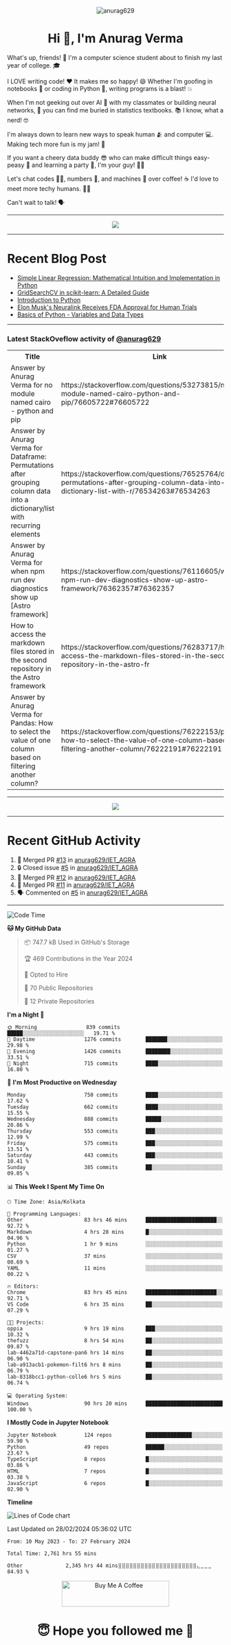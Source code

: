 

<p align="center"> <img src="https://komarev.com/ghpvc/?username=anurag629&label=Profile%20views&color=0e75b6&style=flat" alt="anurag629" /> </p>

<h1 align="center">Hi 👋, I'm Anurag Verma</h1>

What's up, friends! 👋 I'm a computer science student about to finish my last year of college. 🎓

I LOVE writing code! ❤️ It makes me so happy! 😄 Whether I'm goofing in notebooks 📓 or coding in Python 🐍, writing programs is a blast! 💥

When I'm not geeking out over AI 🤖 with my classmates or building neural networks, 🧠 you can find me buried in statistics textbooks. 📚 I know, what a nerd! 🤓

I'm always down to learn new ways to speak human 🫂 and computer 💻. Making tech more fun is my jam! 🍇

If you want a cheery data buddy 😎 who can make difficult things easy-peasy 🥝 and learning a party 🎉, I'm your guy! 🙋‍♂️

Let's chat codes 👨‍💻, numbers 🧮, and machines 🤖 over coffee! ☕ I'd love to meet more techy humans. 💁‍♂️

Can't wait to talk! 🗣️

---

<p align="center">
  <img src="https://spotify-github-profile.vercel.app/api/view.svg?uid=mwvywke3fo2gajpenodnmobfh&cover_image=true&theme=default&show_offline=false&background_color=121212&interchange=false&bar_color=53b14f&bar_color_cover=true">
</p>

---

# Recent Blog Post

<!-- BLOG-POST-LIST:START -->
- [Simple Linear Regression: Mathematical Intuition and Implementation in Python](https://codercops.tech/blog/machine-learning-algorithms/simple-linear-regression-mathematical-intuation)
- [GridSearchCV in scikit-learn: A Detailed Guide](https://codercops.tech/blog/gridsearchcv-in-scikit-learn-a-detailed-guide)
- [Introduction to Python](https://codercops.tech/blog/python-tutorial/introduction-to-python)
- [Elon Musk&#39;s Neuralink Receives FDA Approval for Human Trials](https://codercops.tech/blog/elon-musks-neuralink-receives-fda-approval-for-human-trials)
- [Basics of Python - Variables and Data Types](https://codercops.tech/blog/python-basics-of-python-variables-and-data-types)
<!-- BLOG-POST-LIST:END -->

---

### Latest StackOveflow activity of [@anurag629](https://github.com/anurag629)
<table>
  <tr><th>Title</th><th>Link</th></tr>
  <!-- STACKOVERFLOW:START --><tr><td>Answer by Anurag Verma for no module named cairo - python and pip</td><td>https://stackoverflow.com/questions/53273815/no-module-named-cairo-python-and-pip/76605722#76605722</td></tr><tr><td>Answer by Anurag Verma for Dataframe: Permutations after grouping column data into a dictionary/list with recurring elements</td><td>https://stackoverflow.com/questions/76525764/dataframe-permutations-after-grouping-column-data-into-a-dictionary-list-with-r/76534263#76534263</td></tr><tr><td>Answer by Anurag Verma for when npm run dev diagnostics show up [Astro framework]</td><td>https://stackoverflow.com/questions/76116605/when-npm-run-dev-diagnostics-show-up-astro-framework/76362357#76362357</td></tr><tr><td>How to access the markdown files stored in the second repository in the Astro framework</td><td>https://stackoverflow.com/questions/76283717/how-to-access-the-markdown-files-stored-in-the-second-repository-in-the-astro-fr</td></tr><tr><td>Answer by Anurag Verma for Pandas: How to select the value of one column based on filtering another column?</td><td>https://stackoverflow.com/questions/76222153/pandas-how-to-select-the-value-of-one-column-based-on-filtering-another-column/76222191#76222191</td></tr><!-- STACKOVERFLOW:END -->
</table>

---

<p align="center">
  <img alig src="https://github-profile-trophy.vercel.app/?username=anurag629&theme=onedark&column=-1" />
</p>

---

# Recent GitHub Activity
<!--START_SECTION:activity-->
1. 🎉 Merged PR [#13](https://github.com/anurag629/IET_AGRA/pull/13) in [anurag629/IET_AGRA](https://github.com/anurag629/IET_AGRA)
2. 🔒 Closed issue [#5](https://github.com/anurag629/IET_AGRA/issues/5) in [anurag629/IET_AGRA](https://github.com/anurag629/IET_AGRA)
3. 🎉 Merged PR [#12](https://github.com/anurag629/IET_AGRA/pull/12) in [anurag629/IET_AGRA](https://github.com/anurag629/IET_AGRA)
4. 🎉 Merged PR [#11](https://github.com/anurag629/IET_AGRA/pull/11) in [anurag629/IET_AGRA](https://github.com/anurag629/IET_AGRA)
5. 🗣 Commented on [#5](https://github.com/anurag629/IET_AGRA/issues/5#issuecomment-1854540580) in [anurag629/IET_AGRA](https://github.com/anurag629/IET_AGRA)
<!--END_SECTION:activity-->

---

<!--START_SECTION:waka-->
![Code Time](http://img.shields.io/badge/Code%20Time-2%2C766%20hrs%2051%20mins-blue)

**🐱 My GitHub Data** 

> 📦 747.7 kB Used in GitHub's Storage 
 > 
> 🏆 469 Contributions in the Year 2024
 > 
> 💼 Opted to Hire
 > 
> 📜 70 Public Repositories 
 > 
> 🔑 12 Private Repositories 
 > 
**I'm a Night 🦉** 

```text
🌞 Morning                839 commits         █████░░░░░░░░░░░░░░░░░░░░   19.71 % 
🌆 Daytime                1276 commits        ███████░░░░░░░░░░░░░░░░░░   29.98 % 
🌃 Evening                1426 commits        ████████░░░░░░░░░░░░░░░░░   33.51 % 
🌙 Night                  715 commits         ████░░░░░░░░░░░░░░░░░░░░░   16.80 % 
```
📅 **I'm Most Productive on Wednesday** 

```text
Monday                   750 commits         ████░░░░░░░░░░░░░░░░░░░░░   17.62 % 
Tuesday                  662 commits         ████░░░░░░░░░░░░░░░░░░░░░   15.55 % 
Wednesday                888 commits         █████░░░░░░░░░░░░░░░░░░░░   20.86 % 
Thursday                 553 commits         ███░░░░░░░░░░░░░░░░░░░░░░   12.99 % 
Friday                   575 commits         ███░░░░░░░░░░░░░░░░░░░░░░   13.51 % 
Saturday                 443 commits         ███░░░░░░░░░░░░░░░░░░░░░░   10.41 % 
Sunday                   385 commits         ██░░░░░░░░░░░░░░░░░░░░░░░   09.05 % 
```


📊 **This Week I Spent My Time On** 

```text
🕑︎ Time Zone: Asia/Kolkata

💬 Programming Languages: 
Other                    83 hrs 46 mins      ███████████████████████░░   92.72 % 
Markdown                 4 hrs 28 mins       █░░░░░░░░░░░░░░░░░░░░░░░░   04.96 % 
Python                   1 hr 9 mins         ░░░░░░░░░░░░░░░░░░░░░░░░░   01.27 % 
CSV                      37 mins             ░░░░░░░░░░░░░░░░░░░░░░░░░   00.69 % 
YAML                     11 mins             ░░░░░░░░░░░░░░░░░░░░░░░░░   00.22 % 

🔥 Editors: 
Chrome                   83 hrs 45 mins      ███████████████████████░░   92.71 % 
VS Code                  6 hrs 35 mins       ██░░░░░░░░░░░░░░░░░░░░░░░   07.29 % 

🐱‍💻 Projects: 
oppia                    9 hrs 19 mins       ███░░░░░░░░░░░░░░░░░░░░░░   10.32 % 
thefuzz                  8 hrs 54 mins       ██░░░░░░░░░░░░░░░░░░░░░░░   09.87 % 
lab-4462a71d-capstone-pan6 hrs 14 mins       ██░░░░░░░░░░░░░░░░░░░░░░░   06.90 % 
lab-a913acb1-pokemon-filt6 hrs 8 mins        ██░░░░░░░░░░░░░░░░░░░░░░░   06.79 % 
lab-8318bcc1-python-colle6 hrs 5 mins        ██░░░░░░░░░░░░░░░░░░░░░░░   06.74 % 

💻 Operating System: 
Windows                  90 hrs 20 mins      █████████████████████████   100.00 % 
```

**I Mostly Code in Jupyter Notebook** 

```text
Jupyter Notebook         124 repos           ███████████████░░░░░░░░░░   59.90 % 
Python                   49 repos            ██████░░░░░░░░░░░░░░░░░░░   23.67 % 
TypeScript               8 repos             █░░░░░░░░░░░░░░░░░░░░░░░░   03.86 % 
HTML                     7 repos             █░░░░░░░░░░░░░░░░░░░░░░░░   03.38 % 
JavaScript               6 repos             █░░░░░░░░░░░░░░░░░░░░░░░░   02.90 % 
```



**Timeline**

![Lines of Code chart](https://raw.githubusercontent.com/anurag629/anurag629/main/assets/bar_graph.png)


 Last Updated on 28/02/2024 05:36:02 UTC
<!--END_SECTION:waka-->

<!--START_SECTION:waka-simple-->

```text
From: 10 May 2023 - To: 27 February 2024

Total Time: 2,761 hrs 55 mins

Other              2,345 hrs 44 mins⣿⣿⣿⣿⣿⣿⣿⣿⣿⣿⣿⣿⣿⣿⣿⣿⣿⣿⣿⣿⣿⣄⣀⣀⣀   84.93 %
```

<!--END_SECTION:waka-simple-->

<p align="center"> 
<a href="https://www.buymeacoffee.com/anurag629" target="_blank"><img src="https://cdn.buymeacoffee.com/buttons/default-orange.png" alt="Buy Me A Coffee" height="60" width="250"></a>
</p>


<h1 align="center"> 😇 Hope you followed me 🥰  </h1>

